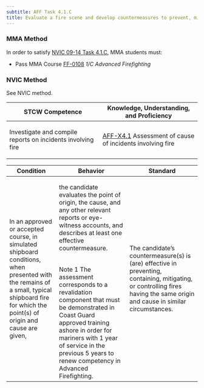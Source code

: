 ```yaml
---
subtitle: AFF Task 4.1.C 
title: Evaluate a fire scene and develop countermeasures to prevent, mitigate, or control similar fires
---
```



### MMA Method

In order to satisfy  [NVIC 09-14  Task  4.1.C]({{site.baseurl}}/assets/images/nvic-09-14.pdf), MMA students must:

* Pass MMA Course [FF-0108]( {{site.baseurl}}/courses/FF-0108) *1/C Advanced Firefighting*


### NVIC Method

<a onclick="togglevisibility('nvic_methods')" >See NVIC method.</a>

<div id='nvic_methods' class='hide'>

<table>
<thead>
<tr>
<th class='forty'> STCW Competence </th>
<th class='sixty'> Knowledge, Understanding, and Proficiency </th>
</tr>
</thead>




<tbody>
<tr><td markdown='1'>

Investigate and compile reports on incidents involving fire

</td><td markdown='1'>

[AFF-X4.1](../../tables/63.html#AFF-X4.1) Assessment of cause of incidents involving fire

</td></tr>


</tbody>
</table>


<table>
<thead>
<tr><th class='twenty'>  Condition </th><th class='twenty'> Behavior </th><th  class='sixty'>Standard </th></tr>
</thead>
<tbody >



<tr><td markdown='1'>

In an approved or accepted course, in simulated shipboard conditions, when presented with the remains of a small, typical shipboard fire for which the point(s) of origin and cause are given,

</td><td markdown='1'>

the candidate evaluates the point of origin, the cause, and any other relevant reports or eye-witness accounts, and describes at least one effective countermeasure.

<br>

<div class="tooltip">Note 1
<span class="tooltiptext">
The assessment corresponds to a revalidation component that must be demonstrated in Coast Guard approved training ashore in order for mariners with 1 year of service in the previous 5 years to renew competency in Advanced Firefighting.
</span>
</div>


</td><td markdown='1'>

The candidate’s countermeasure(s) is (are) effective in preventing, containing, mitigating, or controlling fires having the same origin and cause in similar circumstances.

</td></tr>
</tbody>
</table>
</div>
